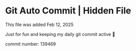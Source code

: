 # Git Auto Commit | Hidden File

This file was added Feb 12, 2025

Just for fun and keeping my daily git commit active 🤪

commit number: 139469
